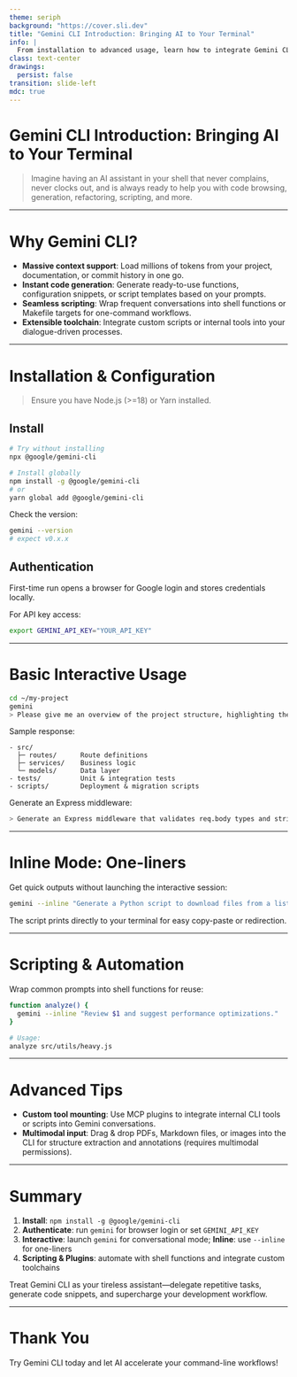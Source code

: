 ```yaml
---
theme: seriph
background: "https://cover.sli.dev"
title: "Gemini CLI Introduction: Bringing AI to Your Terminal"
info: |
  From installation to advanced usage, learn how to integrate Gemini CLI into your workflows.
class: text-center
drawings:
  persist: false
transition: slide-left
mdc: true
---
```


# Gemini CLI Introduction: Bringing AI to Your Terminal

> Imagine having an AI assistant in your shell that never complains, never clocks out, and is always ready to help you with code browsing, generation, refactoring, scripting, and more.

---

# Why Gemini CLI?

- **Massive context support**: Load millions of tokens from your project, documentation, or commit history in one go.
- **Instant code generation**: Generate ready-to-use functions, configuration snippets, or script templates based on your prompts.
- **Seamless scripting**: Wrap frequent conversations into shell functions or Makefile targets for one-command workflows.
- **Extensible toolchain**: Integrate custom scripts or internal tools into your dialogue-driven processes.

---

# Installation & Configuration

> Ensure you have Node.js (>=18) or Yarn installed.

## Install

```bash
# Try without installing
npx @google/gemini-cli

# Install globally
npm install -g @google/gemini-cli
# or
yarn global add @google/gemini-cli
```

Check the version:

```bash
gemini --version
# expect v0.x.x
```

## Authentication

First-time run opens a browser for Google login and stores credentials locally.

For API key access:

```bash
export GEMINI_API_KEY="YOUR_API_KEY"
```

---

# Basic Interactive Usage

```bash
cd ~/my-project
gemini
> Please give me an overview of the project structure, highlighting the core modules.
```

Sample response:

```
- src/
  ├─ routes/      Route definitions
  ├─ services/    Business logic
  └─ models/      Data layer
- tests/          Unit & integration tests
- scripts/        Deployment & migration scripts
```

Generate an Express middleware:

```bash
> Generate an Express middleware that validates req.body types and strips out password and token fields.
```

---

# Inline Mode: One-liners

Get quick outputs without launching the interactive session:

```bash
gemini --inline "Generate a Python script to download files from a list of URLs in parallel."
```

The script prints directly to your terminal for easy copy-paste or redirection.

---

# Scripting & Automation

Wrap common prompts into shell functions for reuse:

```bash
function analyze() {
  gemini --inline "Review $1 and suggest performance optimizations."
}

# Usage:
analyze src/utils/heavy.js
```

---

# Advanced Tips

- **Custom tool mounting**: Use MCP plugins to integrate internal CLI tools or scripts into Gemini conversations.
- **Multimodal input**: Drag & drop PDFs, Markdown files, or images into the CLI for structure extraction and annotations (requires multimodal permissions).

---

# Summary

1. **Install**: `npm install -g @google/gemini-cli`
2. **Authenticate**: run `gemini` for browser login or set `GEMINI_API_KEY`
3. **Interactive**: launch `gemini` for conversational mode; **Inline**: use `--inline` for one-liners
4. **Scripting & Plugins**: automate with shell functions and integrate custom toolchains

Treat Gemini CLI as your tireless assistant—delegate repetitive tasks, generate code snippets, and supercharge your development workflow.

---

# Thank You

Try Gemini CLI today and let AI accelerate your command-line workflows!
